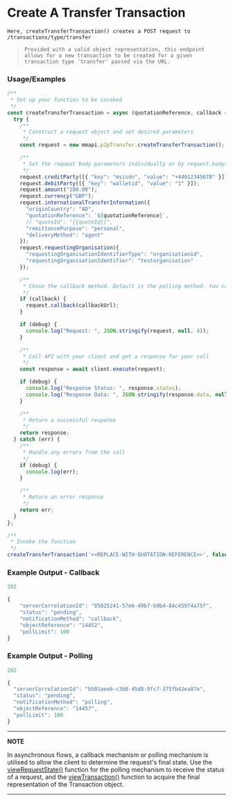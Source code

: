 
# Create A Transfer Transaction

`Here, createTransferTransaction() creates a POST request to /transactions/type/transfer`

> `Provided with a valid object representation, this endpoint allows for a new transaction to be created for a given transaction type 'transfer' passed via the URL.`

### Usage/Examples

```javascript
/**
 * Set up your function to be invoked
 */
const createTransferTransaction = async (quotationReference, callback = false, debug = false) => {
  try {
    /**
     * Construct a request object and set desired parameters
     */
    const request = new mmapi.p2pTransfer.createTransferTransaction();

    /**
     * Set the request body parameters individually or by request.body(body);
     */
    request.creditParty([{ "key": "msisdn", "value": "+44012345678" }]);
    request.debitParty([{ "key": "walletid", "value": "1" }]);
    request.amount("100.00");
    request.currency("GBP");
    request.internationalTransferInformation({
      "originCountry": "AD",
      "quotationReference": `${quotationReference}`,
      // "quoteId": "{{quoteId}}",
      "remittancePurpose": "personal",
      "deliveryMethod": "agent"
    });
    request.requestingOrganisation({
      "requestingOrganisationIdentifierType": "organisationid",
      "requestingOrganisationIdentifier": "testorganisation"
    });

    /**
     * Chose the callback method. Default is the polling method. You can also chose it by request.polling();
     */
    if (callback) {
      request.callback(callbackUrl);
    }

    if (debug) {
      console.log("Request: ", JSON.stringify(request, null, 4));
    }

    /**
     * Call API with your client and get a response for your call
     */
    const response = await client.execute(request);

    if (debug) {
      console.log("Response Status: ", response.status);
      console.log("Response Data: ", JSON.stringify(response.data, null, 4));
    }

    /**
     * Return a successful response
     */
    return response;
  } catch (err) {
    /**
     * Handle any errors from the call
     */
    if (debug) {
      console.log(err);
    }

    /**
     * Return an error response
     */
    return err;
  }
};

/**
 * Invoke the function
 */
createTransferTransaction('<<REPLACE-WITH-QUOTATION-REFERENCE>>', false, true);
```

### Example Output - Callback

```javascript
202

{
    "serverCorrelationId": "85025241-57e6-49b7-b9b4-84c45974a75f",
    "status": "pending",
    "notificationMethod": "callback",
    "objectReference": "14452",
    "pollLimit": 100
}
```

### Example Output - Polling

```javascript
202

{
  "serverCorrelationId": "b501aeeb-c3b8-45d8-9fc7-375fb42ea87e",
  "status": "pending",
  "notificationMethod": "polling",
  "objectReference": "14457",
  "pollLimit": 100
}
```

---

**NOTE**

In asynchronous flows, a callback mechanism or polling mechanism is utilised to allow the client to determine the request's final state. Use the [viewRequestState()](viewRequestState.Readme.md) function for the polling mechanism to receive the status of a request, and the [viewTransaction()](viewTransaction.Readme.md) function to acquire the final representation of the Transaction object.

---